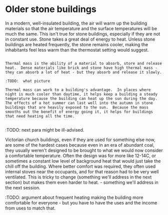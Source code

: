 # Older stone buildings

In a modern, well-insulated building, the air will warm up the building materials so that the air temperature and the surface temperatures will be much the same.  This isn't true for stone buildings, especially if they are not in constant use.  Stone takes a great deal of energy to heat.  Unless stone buildings are heated frequently, the stone remains cooler, making the inhabitants feel less warm than the thermostat setting would suggest.


``` {sidebar} Thermal Mass

Thermal mass is the ability of a material to absorb, store and release heat.  Dense materials like brick and stone have high thermal mass - they can absorb a lot of heat - but they absorb and release it slowly.  

:TODO:  what picture

Thermal mass can work to a building's advantage.  In places where night is much cooler than daytime, it helps keep a building a steady temperature because the building can heat up the sun during the day.  The effects of a hot summer can last well into the autumn in stone buildings that are heavily exposed to the sun.  Because the mass smooths out the benefit of energy going it, it helps for buildings that need heating all the time. 


```

:TODO:  next para might be ill-advised.  

Victorian church buildings, even if they are used for something else now, are some of the hardest cases because even in an era of abundant coal, they usually weren't designed to be brought to what we would now consider a comfortable temperature.  Often the design was for more like 12-14C, or sometimes a constant low level of background heat that would just take the chill off the building.  Where better comfort was required, they often used internal stoves near the occupants, and for that reason had to be very well ventilated.  This is tricky to change (something we'll address in the next section) but makes them even harder to heat. - something we'll address in the next session. 

:TODO:  argument about frequent heating making the building more comfortable for everyone - but you have to have the uses and the income from uses to match that.


